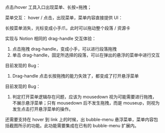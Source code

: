 点击/hover 工具入口出现菜单、长按=拖拽；

菜单交互：
hover / 点击，出现菜单，菜单内容直接提供 UI：


长按菜单消失，光标变成小手爪，此时可以拖动整个段落 / 资源卡

实现与 Notion 相同的 drag-handle 交互体验：
1. 点击拖拽 drag-handle，变成小手，可以进行段落拖拽
2. 单击 drag-handle，固定所选择的段落，可以在弹出的悬浮的菜单中进行交互


目前发现的 Bug：
1. Drag-handle 点击长按拖拽的能力失效了，都变成了打开悬浮菜单


目前发现的 Bug：
1. 判定打开菜单逻辑存在问题，应该为 mousedown 视为可能需要进行拖拽，不展示悬浮菜单；只有 mousedown 后不发生拖拽，而是 mouseup，则视为发生点击打开悬浮菜单的操作。


  

还需要支持在 hover 到 link 上的时候，出 bubble-menu 悬浮菜单，菜单内容包括截图所示的功能。此功能需要集成在已有的 bubble-menu 扩展内。